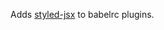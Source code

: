 Adds [styled-jsx][styled-jsx] to babelrc plugins.

[styled-jsx]: https://github.com/zeit/styled-jsx
